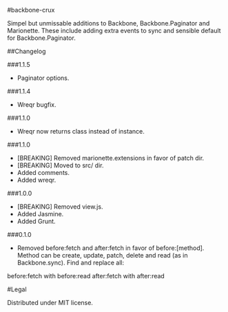 #backbone-crux  

Simpel but unmissable additions to Backbone, Backbone.Paginator and Marionette. These include adding extra events to sync and sensible default for Backbone.Paginator.


##Changelog

###1.1.5

- Paginator options.

###1.1.4

- Wreqr bugfix.

###1.1.0

- Wreqr now returns class instead of instance.

###1.1.0

- [BREAKING] Removed marionette.extensions in favor of patch dir.
- [BREAKING] Moved to src/ dir.
- Added comments.
- Added wreqr.


###1.0.0

- [BREAKING] Removed view.js.
- Added Jasmine.
- Added Grunt.


###0.1.0

- Removed before:fetch and after:fetch in favor of before:[method]. Method can be create, update, patch, delete and read (as in Backbone.sync). Find and replace all:

before:fetch with before:read
after:fetch with after:read


#Legal

Distributed under MIT license.